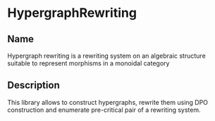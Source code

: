 # HypergraphRewriting


## Name

 Hypergraph rewriting is a rewriting system on an algebraic structure suitable to represent morphisms in a monoidal category

## Description

This library allows to construct hypergraphs, rewrite them using DPO construction and enumerate pre-critical pair of a rewriting system.